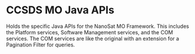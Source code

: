 CCSDS MO Java APIs
============

Holds the specific Java APIs for the NanoSat MO Framework.
This includes the Platform services, Software Management services, and the COM services.
The COM services are like the original with an extension for a Pagination Filter for queries.


